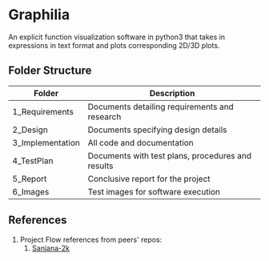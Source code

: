 # Graphilia
An explicit function visualization software in python3 that takes in expressions in text format and plots corresponding 2D/3D plots.


## Folder Structure
Folder | Description
------------ | -------------
1_Requirements | Documents detailing requirements and research
2_Design | Documents specifying design details
3_Implementation | All code and documentation
4_TestPlan | Documents with test plans, procedures and results
5_Report | Conclusive report for the project
6_Images | Test images for software execution
   

## References

1. Project Flow references from peers' repos:
    1. [Sanjana-2k](https://github.com/Sanchana-2k/LTTS_C_MiniProject.git)
